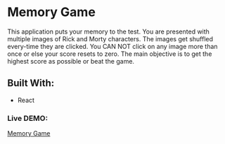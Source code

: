 # Memory Game

This application puts your memory to the test. You are presented with multiple images of Rick and Morty characters. The images get shuffled every-time they are clicked. You CAN NOT click on any image more than once or else your score resets to zero. The main objective is to get the highest score as possible or beat the game.

## Built With:

- React

### Live DEMO:

[Memory Game](https://harvok17.github.io/memory-game/)
